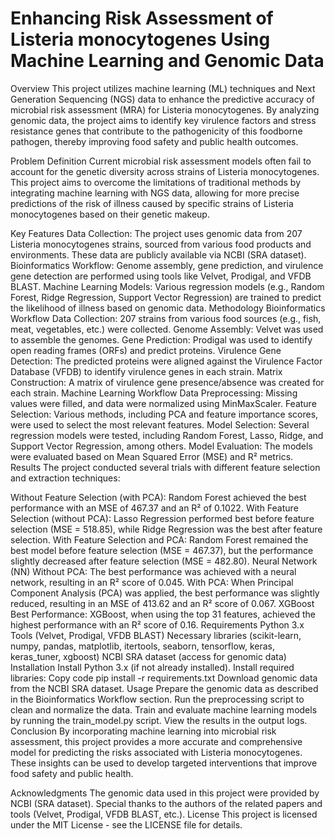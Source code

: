 # Enhancing Risk Assessment of Listeria monocytogenes Using Machine Learning and Genomic Data

Overview
This project utilizes machine learning (ML) techniques and Next Generation Sequencing (NGS) data to enhance the predictive accuracy of microbial risk assessment (MRA) for Listeria monocytogenes. By analyzing genomic data, the project aims to identify key virulence factors and stress resistance genes that contribute to the pathogenicity of this foodborne pathogen, thereby improving food safety and public health outcomes.

Problem Definition
Current microbial risk assessment models often fail to account for the genetic diversity across strains of Listeria monocytogenes. This project aims to overcome the limitations of traditional methods by integrating machine learning with NGS data, allowing for more precise predictions of the risk of illness caused by specific strains of Listeria monocytogenes based on their genetic makeup.

Key Features
Data Collection: The project uses genomic data from 207 Listeria monocytogenes strains, sourced from various food products and environments. These data are publicly available via NCBI (SRA dataset).
Bioinformatics Workflow: Genome assembly, gene prediction, and virulence gene detection are performed using tools like Velvet, Prodigal, and VFDB BLAST.
Machine Learning Models: Various regression models (e.g., Random Forest, Ridge Regression, Support Vector Regression) are trained to predict the likelihood of illness based on genomic data.
Methodology
Bioinformatics Workflow
Data Collection: 207 strains from various food sources (e.g., fish, meat, vegetables, etc.) were collected.
Genome Assembly: Velvet was used to assemble the genomes.
Gene Prediction: Prodigal was used to identify open reading frames (ORFs) and predict proteins.
Virulence Gene Detection: The predicted proteins were aligned against the Virulence Factor Database (VFDB) to identify virulence genes in each strain.
Matrix Construction: A matrix of virulence gene presence/absence was created for each strain.
Machine Learning Workflow
Data Preprocessing: Missing values were filled, and data were normalized using MinMaxScaler.
Feature Selection: Various methods, including PCA and feature importance scores, were used to select the most relevant features.
Model Selection: Several regression models were tested, including Random Forest, Lasso, Ridge, and Support Vector Regression, among others.
Model Evaluation: The models were evaluated based on Mean Squared Error (MSE) and R² metrics.
Results
The project conducted several trials with different feature selection and extraction techniques:

Without Feature Selection (with PCA): Random Forest achieved the best performance with an MSE of 467.37 and an R² of 0.1022.
With Feature Selection (without PCA): Lasso Regression performed best before feature selection (MSE = 518.85), while Ridge Regression was the best after feature selection.
With Feature Selection and PCA: Random Forest remained the best model before feature selection (MSE = 467.37), but the performance slightly decreased after feature selection (MSE = 482.80).
Neural Network (NN)
Without PCA: The best performance was achieved with a neural network, resulting in an R² score of 0.045.
With PCA: When Principal Component Analysis (PCA) was applied, the best performance was slightly reduced, resulting in an MSE of 413.62 and an R² score of 0.067.
XGBoost
Best Performance: XGBoost, when using the top 31 features, achieved the highest performance with an R² score of 0.16.
Requirements
Python 3.x
Tools (Velvet, Prodigal, VFDB BLAST)
Necessary libraries (scikit-learn, numpy, pandas, matplotlib, itertools, seaborn, tensorflow, keras, keras_tuner, xgboost)
NCBI SRA dataset (access for genomic data)
Installation
Install Python 3.x (if not already installed).
Install required libraries:
Copy code
pip install -r requirements.txt
Download genomic data from the NCBI SRA dataset.
Usage
Prepare the genomic data as described in the Bioinformatics Workflow section.
Run the preprocessing script to clean and normalize the data.
Train and evaluate machine learning models by running the train_model.py script.
View the results in the output logs.
Conclusion
By incorporating machine learning into microbial risk assessment, this project provides a more accurate and comprehensive model for predicting the risks associated with Listeria monocytogenes. These insights can be used to develop targeted interventions that improve food safety and public health.

Acknowledgments
The genomic data used in this project were provided by NCBI (SRA dataset).
Special thanks to the authors of the related papers and tools (Velvet, Prodigal, VFDB BLAST, etc.).
License
This project is licensed under the MIT License - see the LICENSE file for details.
